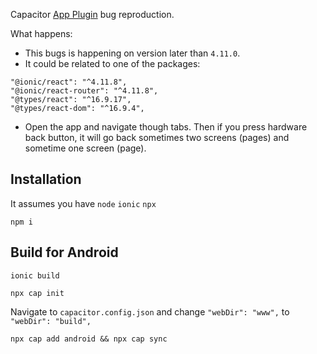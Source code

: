 Capacitor [App Plugin](https://capacitor.ionicframework.com/docs/apis/app) bug reproduction.

What happens:

- This bugs is happening on version later than `4.11.0`.
- It could be related to one of the packages:
```
"@ionic/react": "^4.11.8",
"@ionic/react-router": "^4.11.8",
"@types/react": "^16.9.17",
"@types/react-dom": "^16.9.4",
```

- Open the app and navigate though tabs. Then if you press hardware back button, it will go back sometimes two screens (pages) and sometime one screen (page).



## Installation

It assumes you have `node` `ionic` `npx`

`npm i`


## Build for Android

`ionic build`

`npx cap init`

Navigate to `capacitor.config.json` and change `"webDir": "www",` to `"webDir": "build",`

`npx cap add android && npx cap sync`



